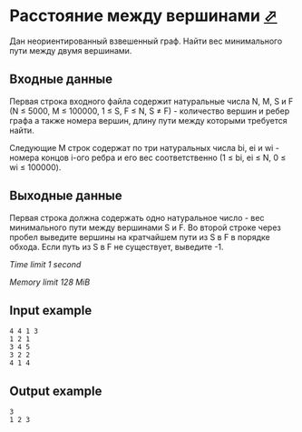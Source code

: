 # Расстояние между вершинами [⬀](https://www.e-olymp.com/en/contests/9151/problems/79566)

Дан неориентированный взвешенный граф. Найти вес минимального пути между двумя вершинами.

## Входные данные

Первая строка входного файла содержит натуральные числа N, M, S и F (N ≤ 5000, M ≤ 100000, 1 ≤ S, F ≤ N, S ≠ F) - количество вершин и ребер графа а также номера вершин, длину пути между которыми требуется найти.

Следующие M строк содержат по три натуральных числа bi, ei и wi - номера концов i-ого ребра и его вес соответственно (1 ≤ bi, ei ≤ N, 0 ≤ wi ≤ 100000).

## Выходные данные

Первая строка должна содержать одно натуральное число - вес минимального пути между вершинами S и F. Во второй строке через пробел выведите вершины на кратчайшем пути из S в F в порядке обхода. Если путь из S в F не существует, выведите -1.

_Time limit 1 second_

_Memory limit 128 MiB_

## Input example
```
4 4 1 3
1 2 1
3 4 5
3 2 2
4 1 4
```

## Output example
```
3
1 2 3
```